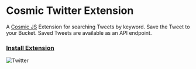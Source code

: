 # Cosmic Twitter Extension
A [Cosmic JS](https://cosmicjs.com) Extension for searching Tweets by keyword. Save the Tweet to your Bucket. Saved Tweets are available as an API endpoint.

### [Install Extension](https://cosmicjs.com/extensions/twitter)

![Twitter](https://s3-us-west-2.amazonaws.com/cosmicjs/34483f60-9b27-11e8-96a8-fbca7ae8d767-twitter.gif)
